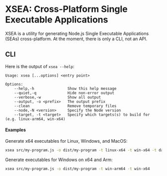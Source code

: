 # XSEA: Cross-Platform Single Executable Applications

XSEA is a utility for generating Node.js Single Executable Applications (SEAs) cross-platform. At the moment, there is only a CLI, not an API.

## CLI

Here is the output of `xsea --help`:

```
Usage: xsea [...options] <entry point>

Options:
    --help,-h               Show this help message
    --quiet,-q              Hide non-error output
    --verbose,-w            Show all output
    --output, -o <prefix>   The output prefix
    --clean                 Remove temporary files
    --node,-N <version>     Specify the Node version
    --target, -t <target>   Specify which targets(s) to build for (e.g. linux-arm64, win-x64)
```

#### Examples

Generate x64 executables for Linux, Windows, and MacOS:

```sh
xsea src/my-program.js -o dist/my-program -t linux-x64 -t win-x64 -t darwin-x64
```

Generate executables for Windows on x64 and Arm:

```sh
xsea src/my-program.js -o dist/my-program -t win-arm64 -t win-x64
```
